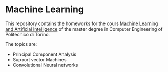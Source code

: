 # Machine Learning

This repository contains the homeworks for the cours [Machine Learning and Artificial Intelligence](https://didattica.polito.it/pls/portal30/gap.pkg_guide.viewGap?p_cod_ins=02SQING&p_a_acc=2019&p_header=S) of the master degree in Computer Engineering of Politecnico di Torino.

The topics are:

* Principal Component Analysis
* Support vector Machines
* Convolutional Neural networks
